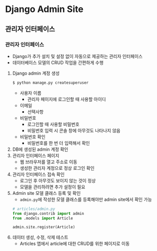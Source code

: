 # Django Admin Site
## 관리자 인터페이스
### 관리자 인터페이스
- Django가 추가 설치 및 설정 없이 자동으로 제공하는 관리자 인터페이스
- 데이터베이스 모델의 CRUD 작업을 간편하게 수행
1. Django admin 계정 생성
    ```bash
    $ python manage.py createsuperuser
    ```
    - 사용자 이름
        - 관리자 페이지에 로그인할 때 사용할 아이디
    - 이메일
        - 선택사항
    - 비밀번호
        - 로그인할 때 사용할 비밀번호
        - 비밀번호 입력 시 콘솔 창에 아무것도 나타나지 않음
    - 비밀번호 확인
        - 비밀번호를 한 번 더 입력해서 확인
2. DB에 생성된 admin 계정 확인
3. 관리자 인터페이스 페이지
    - 웹 브라우저를 열고 주소로 이동
    - 생성한 관리자 계정으로 정상 로그인 확인
4. 관리자 인터페이스 접속 확인
    - 로그인 후 아무것도 보이지 않는 것이 정상
    - 모델을 관리하려면 추가 설정이 필요
5. Admin site 모델 클래스 등록 및 확인
    - `admin.py`에 작성한 모델 클래스를 등록해야만 admin site에서 확인 가능
    ```python
    # articles/admin.py
    from django.contrib import admin
    from .models import Article

    admin.site.register(Article)
    ```
6. 데이터 생성, 수정, 삭제 테스트
    - Articles 앱에서 article에 대한 CRUD를 위한 페이지로 이동